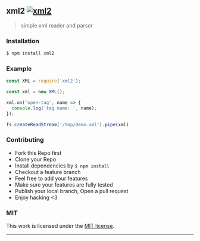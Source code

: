 ## xml2 [![xml2](https://img.shields.io/npm/v/xml2.svg)](https://npmjs.org/xml2)

> simple xml reader and parser

### Installation

```bash
$ npm install xml2
```

### Example

```js
const XML = require('xml2');

const xml = new XML();

xml.on('open-tag', name => {
  console.log('tag name: ', name);
});

fs.createReadStream('/tmp/demo.xml').pipe(xml)

```

### Contributing
- Fork this Repo first
- Clone your Repo
- Install dependencies by `$ npm install`
- Checkout a feature branch
- Feel free to add your features
- Make sure your features are fully tested
- Publish your local branch, Open a pull request
- Enjoy hacking <3

### MIT

This work is licensed under the [MIT license](./LICENSE).

---